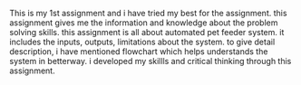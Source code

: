 This is my 1st assignment and i have tried my best for the assignment. 
this assignment gives me the information and knowledge about the problem solving skills.
this assignment is all about automated pet feeder system.
it includes the inputs, outputs, limitations about the system.
to give detail description, i have mentioned flowchart which helps understands the system in betterway.
i developed my skillls and critical thinking through this assignment.
